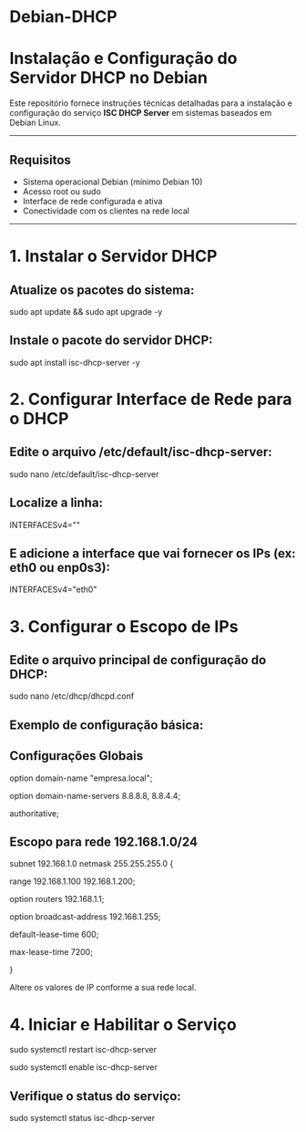 # Debian-DHCP
# Instalação e Configuração do Servidor DHCP no Debian

Este repositório fornece instruções técnicas detalhadas para a instalação e configuração do serviço **ISC DHCP Server** em sistemas baseados em Debian Linux.

---

## Requisitos

- Sistema operacional Debian (mínimo Debian 10)
- Acesso root ou sudo
- Interface de rede configurada e ativa
- Conectividade com os clientes na rede local

---

# 1. Instalar o Servidor DHCP

## Atualize os pacotes do sistema:
sudo apt update && sudo apt upgrade -y

## Instale o pacote do servidor DHCP:
sudo apt install isc-dhcp-server -y

# 2. Configurar Interface de Rede para o DHCP

## Edite o arquivo /etc/default/isc-dhcp-server:
sudo nano /etc/default/isc-dhcp-server

## Localize a linha:
INTERFACESv4=""

## E adicione a interface que vai fornecer os IPs (ex: eth0 ou enp0s3):
INTERFACESv4="eth0"

# 3. Configurar o Escopo de IPs

## Edite o arquivo principal de configuração do DHCP:
sudo nano /etc/dhcp/dhcpd.conf

## Exemplo de configuração básica:
## Configurações Globais
 option domain-name "empresa.local";
 
 option domain-name-servers 8.8.8.8, 8.8.4.4;
 
 authoritative;

## Escopo para rede 192.168.1.0/24

 subnet 192.168.1.0 netmask 255.255.255.0 {
 
 range 192.168.1.100 192.168.1.200;
 
 option routers 192.168.1.1;
 
 option broadcast-address 192.168.1.255;
 
 default-lease-time 600;
 
 max-lease-time 7200;
 
 }

Altere os valores de IP conforme a sua rede local.

# 4. Iniciar e Habilitar o Serviço

sudo systemctl restart isc-dhcp-server

sudo systemctl enable isc-dhcp-server

## Verifique o status do serviço:

sudo systemctl status isc-dhcp-server







